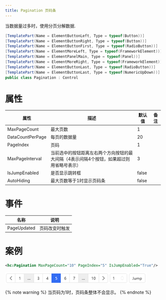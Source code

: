 ```yaml
---
title: Pagination 页码条
---
```


当数据量过多时，使用分页分解数据.

```cs
[TemplatePart(Name = ElementButtonLeft, Type = typeof(Button))]
[TemplatePart(Name = ElementButtonRight, Type = typeof(Button))]
[TemplatePart(Name = ElementButtonFirst, Type = typeof(RadioButton))]
[TemplatePart(Name = ElementMoreLeft, Type = typeof(FrameworkElement))]
[TemplatePart(Name = ElementPanelMain, Type = typeof(Panel))]
[TemplatePart(Name = ElementMoreRight, Type = typeof(FrameworkElement))]
[TemplatePart(Name = ElementButtonLast, Type = typeof(RadioButton))]
[TemplatePart(Name = ElementButtonLast, Type = typeof(NumericUpDown))]
public class Pagination : Control
```

# 属性

|属性|描述|默认值|备注|
|-|-|-|-|
|MaxPageCount|最大页数|1||
|DataCountPerPage|每页的数据量|20||
|PageIndex|页码|1||
|MaxPageInterval|当前选中的按钮距离左右两个方向按钮的最大间隔（4表示间隔4个按钮，如果超过则用省略号表示）|3||
|IsJumpEnabled|是否显示跳转框|false||
|AutoHiding|最大页数等于1时显示页码条|false|||

# 事件

|名称|说明|
|-|-|
| PageUpdated | 页码改变时触发 |

# 案例

```xml
<hc:Pagination MaxPageCount="10" PageIndex="5" IsJumpEnabled="True"/>
```

![Pagination](https://raw.githubusercontent.com/HandyOrg/HandyOrgResource/master/HandyControl/Doc/extend_controls/Pagination.png)

{% note warning %}
当页码为1时，页码条整体不会显示。
{% endnote %}